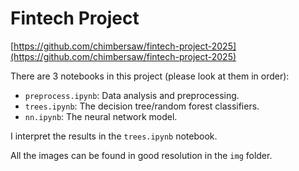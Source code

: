 # Fintech Project

[https://github.com/chimbersaw/fintech-project-2025](https://github.com/chimbersaw/fintech-project-2025)

There are 3 notebooks in this project (please look at them in order):

- `preprocess.ipynb`: Data analysis and preprocessing.
- `trees.ipynb`: The decision tree/random forest classifiers.
- `nn.ipynb`: The neural network model.

I interpret the results in the `trees.ipynb` notebook.

All the images can be found in good resolution in the `img` folder.
